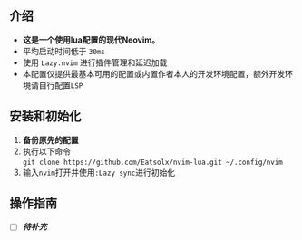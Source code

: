 ## 介绍
- **这是一个使用lua配置的现代Neovim。**
- 平均启动时间低于 `30ms`
- 使用 `Lazy.nvim` 进行插件管理和延迟加载
- 本配置仅提供最基本可用的配置或内置作者本人的开发环境配置，额外开发环境请自行配置`LSP`

## 安装和初始化
1. **备份原先的配置**
2. 执行以下命令  
   `git clone https://github.com/Eatsolx/nvim-lua.git ~/.config/nvim`
3. 输入`nvim`打开并使用`:Lazy sync`进行初始化

## 操作指南
- [ ] ***待补充***
